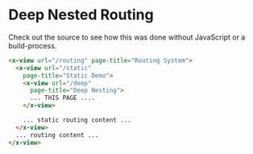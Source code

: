 # Deep Nested Routing

Check out the source to see how this was done without JavaScript or a build-process.

````html
<x-view url="/routing" page-title="Routing System">
  <x-view url="/static"
    page-title="Static Demo">
    <x-view url="/deep"
      page-title="Deep Nesting">
      ... THIS PAGE ....
    </x-view>

    ... static routing content ...
  </x-view>
  ... routing content ...
</x-view>
````